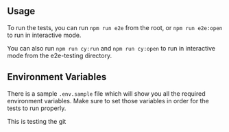 ## Usage

To run the tests, you can run `npm run e2e` from the root, or `npm run e2e:open` to run in interactive mode. 

You can also run `npm run cy:run` and `npm run cy:open` to run in interactive mode from the e2e-testing directory.

## Environment Variables

There is a sample `.env.sample` file which will show you all the required environment variables. Make sure to set those variables in order for the tests to run properly.

This is testing the git
